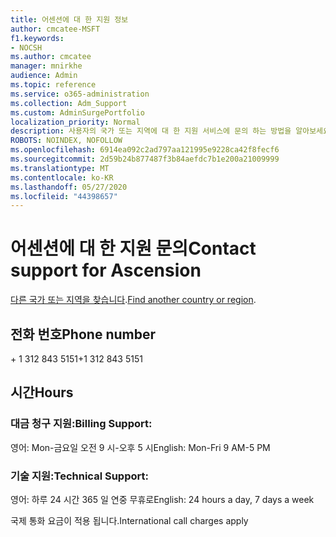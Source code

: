 ```yaml
---
title: 어센션에 대 한 지원 정보
author: cmcatee-MSFT
f1.keywords:
- NOCSH
ms.author: cmcatee
manager: mnirkhe
audience: Admin
ms.topic: reference
ms.service: o365-administration
ms.collection: Adm_Support
ms.custom: AdminSurgePortfolio
localization_priority: Normal
description: 사용자의 국가 또는 지역에 대 한 지원 서비스에 문의 하는 방법을 알아보세요.
ROBOTS: NOINDEX, NOFOLLOW
ms.openlocfilehash: 6914ea092c2ad797aa121995e9228ca42f8fecf6
ms.sourcegitcommit: 2d59b24b877487f3b84aefdc7b1e200a21009999
ms.translationtype: MT
ms.contentlocale: ko-KR
ms.lasthandoff: 05/27/2020
ms.locfileid: "44398657"
---
```

# <a name="contact-support-for-ascension"></a><span data-ttu-id="50d29-103">어센션에 대 한 지원 문의</span><span class="sxs-lookup"><span data-stu-id="50d29-103">Contact support for Ascension</span></span>

<span data-ttu-id="50d29-104">[다른 국가 또는 지역을 찾습니다](../contact-support-for-business-products.md).</span><span class="sxs-lookup"><span data-stu-id="50d29-104">[Find another country or region](../contact-support-for-business-products.md).</span></span>

## <a name="phone-number"></a><span data-ttu-id="50d29-105">전화 번호</span><span class="sxs-lookup"><span data-stu-id="50d29-105">Phone number</span></span>
<span data-ttu-id="50d29-106">+ 1 312 843 5151</span><span class="sxs-lookup"><span data-stu-id="50d29-106">+1 312 843 5151</span></span>

## <a name="hours"></a><span data-ttu-id="50d29-107">시간</span><span class="sxs-lookup"><span data-stu-id="50d29-107">Hours</span></span>
### <a name="billing-support"></a><span data-ttu-id="50d29-108">대금 청구 지원:</span><span class="sxs-lookup"><span data-stu-id="50d29-108">Billing Support:</span></span>

<span data-ttu-id="50d29-109">영어: Mon-금요일 오전 9 시-오후 5 시</span><span class="sxs-lookup"><span data-stu-id="50d29-109">English: Mon-Fri 9 AM-5 PM</span></span>

### <a name="technical-support"></a><span data-ttu-id="50d29-110">기술 지원:</span><span class="sxs-lookup"><span data-stu-id="50d29-110">Technical Support:</span></span>

<span data-ttu-id="50d29-111">영어: 하루 24 시간 365 일 연중 무휴로</span><span class="sxs-lookup"><span data-stu-id="50d29-111">English: 24 hours a day, 7 days a week</span></span>

<span data-ttu-id="50d29-112">국제 통화 요금이 적용 됩니다.</span><span class="sxs-lookup"><span data-stu-id="50d29-112">International call charges apply</span></span>
